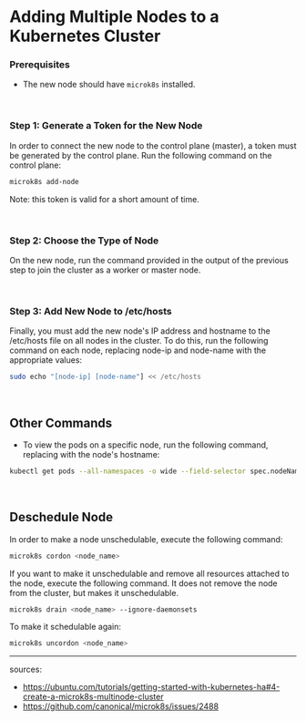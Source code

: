 # Adding Multiple Nodes to a Kubernetes Cluster
### Prerequisites
- The new node should have `microk8s` installed.

<br/>

### Step 1: Generate a Token for the New Node
In order to connect the new node to the control plane (master), a token must be generated by the control plane. Run the following command on the control plane:

```bash
microk8s add-node
```

Note: this token is valid for a short amount of time.

<br/>

### Step 2: Choose the Type of Node
On the new node, run the command provided in the output of the previous step to join the cluster as a worker or master node.

<br/>

### Step 3: Add New Node to /etc/hosts
Finally, you must add the new node's IP address and hostname to the /etc/hosts file on all nodes in the cluster. To do this, run the following command on each node, replacing node-ip and node-name with the appropriate values:
```bash
sudo echo "[node-ip] [node-name"] << /etc/hosts
```

<br/>

## Other Commands
- To view the pods on a specific node, run the following command, replacing <node> with the node's hostname: 
```bash
kubectl get pods --all-namespaces -o wide --field-selector spec.nodeName=<node_name>
```

<br/>

## Deschedule Node
In order to make a node unschedulable, execute the following command:
```bash
microk8s cordon <node_name>
```
If you want to make it unschedulable and remove all resources attached to the node, execute the following command. It does not remove the node from the cluster, but makes it unschedulable.
```bash
microk8s drain <node_name> --ignore-daemonsets
```
To make it schedulable again:
```bash
microk8s uncordon <node_name>
```

----
sources: 
- https://ubuntu.com/tutorials/getting-started-with-kubernetes-ha#4-create-a-microk8s-multinode-cluster
- https://github.com/canonical/microk8s/issues/2488